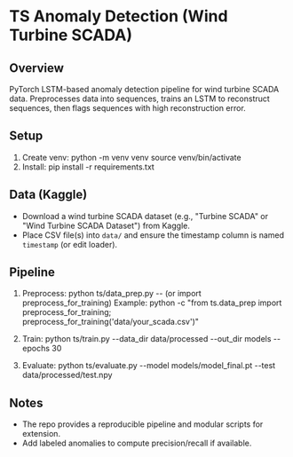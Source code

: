 # TS Anomaly Detection (Wind Turbine SCADA)

## Overview
PyTorch LSTM-based anomaly detection pipeline for wind turbine SCADA data. Preprocesses data into sequences, trains an LSTM to reconstruct sequences, then flags sequences with high reconstruction error.

## Setup
1. Create venv:
   python -m venv venv
   source venv/bin/activate
2. Install:
   pip install -r requirements.txt

## Data (Kaggle)
- Download a wind turbine SCADA dataset (e.g., "Turbine SCADA" or "Wind Turbine SCADA Dataset") from Kaggle.
- Place CSV file(s) into `data/` and ensure the timestamp column is named `timestamp` (or edit loader).

## Pipeline
1. Preprocess:
   python ts/data_prep.py -- (or import preprocess_for_training)
   Example:
   python -c "from ts.data_prep import preprocess_for_training; preprocess_for_training('data/your_scada.csv')"

2. Train:
   python ts/train.py --data_dir data/processed --out_dir models --epochs 30

3. Evaluate:
   python ts/evaluate.py --model models/model_final.pt --test data/processed/test.npy

## Notes
- The repo provides a reproducible pipeline and modular scripts for extension.
- Add labeled anomalies to compute precision/recall if available.


